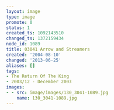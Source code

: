 ```yaml
---
layout: image
type: image
promote: 0
status: 1
created_ts: 1092143510
changed_ts: 1372159434
node_id: 1089
title: 03041 Arrow and Streamers
created: '2004-08-10'
changed: '2013-06-25'
aliases: []
tags:
- The Return Of The King
- 2003/12 - December 2003
images:
- - src: image/images/130_3041-1089.jpg
    name: 130_3041-1089.jpg
---
```


